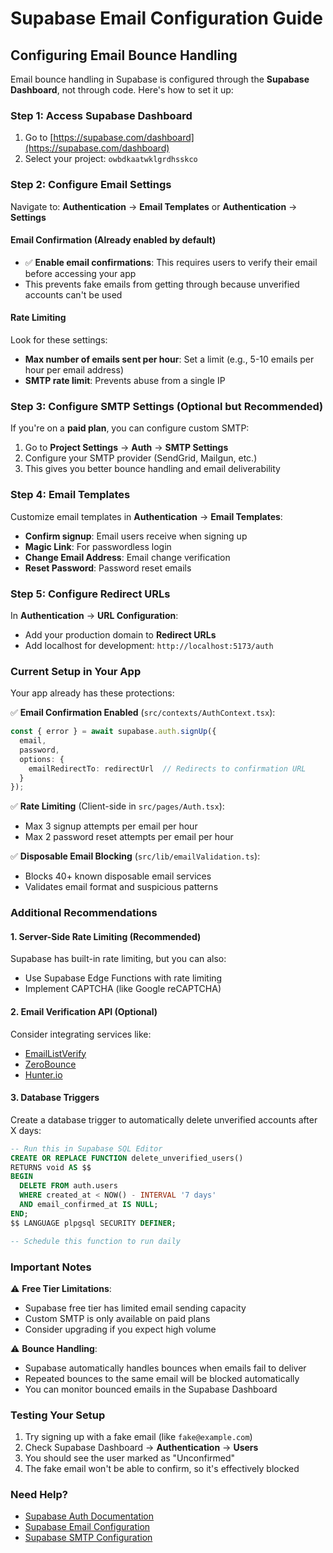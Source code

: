 # Supabase Email Configuration Guide

## Configuring Email Bounce Handling

Email bounce handling in Supabase is configured through the **Supabase Dashboard**, not through code. Here's how to set it up:

### Step 1: Access Supabase Dashboard

1. Go to [https://supabase.com/dashboard](https://supabase.com/dashboard)
2. Select your project: `owbdkaatwklgrdhsskco`

### Step 2: Configure Email Settings

Navigate to: **Authentication** → **Email Templates** or **Authentication** → **Settings**

#### Email Confirmation (Already enabled by default)
- ✅ **Enable email confirmations**: This requires users to verify their email before accessing your app
- This prevents fake emails from getting through because unverified accounts can't be used

#### Rate Limiting
Look for these settings:
- **Max number of emails sent per hour**: Set a limit (e.g., 5-10 emails per hour per email address)
- **SMTP rate limit**: Prevents abuse from a single IP

### Step 3: Configure SMTP Settings (Optional but Recommended)

If you're on a **paid plan**, you can configure custom SMTP:

1. Go to **Project Settings** → **Auth** → **SMTP Settings**
2. Configure your SMTP provider (SendGrid, Mailgun, etc.)
3. This gives you better bounce handling and email deliverability

### Step 4: Email Templates

Customize email templates in **Authentication** → **Email Templates**:
- **Confirm signup**: Email users receive when signing up
- **Magic Link**: For passwordless login
- **Change Email Address**: Email change verification
- **Reset Password**: Password reset emails

### Step 5: Configure Redirect URLs

In **Authentication** → **URL Configuration**:
- Add your production domain to **Redirect URLs**
- Add localhost for development: `http://localhost:5173/auth`

### Current Setup in Your App

Your app already has these protections:

✅ **Email Confirmation Enabled** (`src/contexts/AuthContext.tsx`):
```typescript
const { error } = await supabase.auth.signUp({
  email,
  password,
  options: {
    emailRedirectTo: redirectUrl  // Redirects to confirmation URL
  }
});
```

✅ **Rate Limiting** (Client-side in `src/pages/Auth.tsx`):
- Max 3 signup attempts per email per hour
- Max 2 password reset attempts per email per hour

✅ **Disposable Email Blocking** (`src/lib/emailValidation.ts`):
- Blocks 40+ known disposable email services
- Validates email format and suspicious patterns

### Additional Recommendations

#### 1. Server-Side Rate Limiting (Recommended)
Supabase has built-in rate limiting, but you can also:
- Use Supabase Edge Functions with rate limiting
- Implement CAPTCHA (like Google reCAPTCHA)

#### 2. Email Verification API (Optional)
Consider integrating services like:
- [EmailListVerify](https://emaillistverify.com/)
- [ZeroBounce](https://www.zerobounce.net/)
- [Hunter.io](https://hunter.io/)

#### 3. Database Triggers
Create a database trigger to automatically delete unverified accounts after X days:

```sql
-- Run this in Supabase SQL Editor
CREATE OR REPLACE FUNCTION delete_unverified_users()
RETURNS void AS $$
BEGIN
  DELETE FROM auth.users
  WHERE created_at < NOW() - INTERVAL '7 days'
  AND email_confirmed_at IS NULL;
END;
$$ LANGUAGE plpgsql SECURITY DEFINER;

-- Schedule this function to run daily
```

### Important Notes

⚠️ **Free Tier Limitations**:
- Supabase free tier has limited email sending capacity
- Custom SMTP is only available on paid plans
- Consider upgrading if you expect high volume

⚠️ **Bounce Handling**:
- Supabase automatically handles bounces when emails fail to deliver
- Repeated bounces to the same email will be blocked automatically
- You can monitor bounced emails in the Supabase Dashboard

### Testing Your Setup

1. Try signing up with a fake email (like `fake@example.com`)
2. Check Supabase Dashboard → **Authentication** → **Users**
3. You should see the user marked as "Unconfirmed"
4. The fake email won't be able to confirm, so it's effectively blocked

### Need Help?

- [Supabase Auth Documentation](https://supabase.com/docs/guides/auth)
- [Supabase Email Configuration](https://supabase.com/docs/guides/auth/auth-email-templates)
- [Supabase SMTP Configuration](https://supabase.com/docs/guides/auth/auth-smtp)

